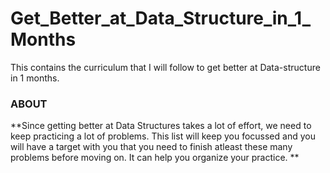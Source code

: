# Get_Better_at_Data_Structure_in_1_Months
This contains the curriculum that I will follow to get better at Data-structure  in 1 months.


### **ABOUT** 
**Since getting better at Data Structures takes a lot of effort, we need to keep practicing a lot of problems. This list will keep you focussed and you will have a target with you that you need to finish atleast these many problems before moving on. It can help you organize your practice. **
